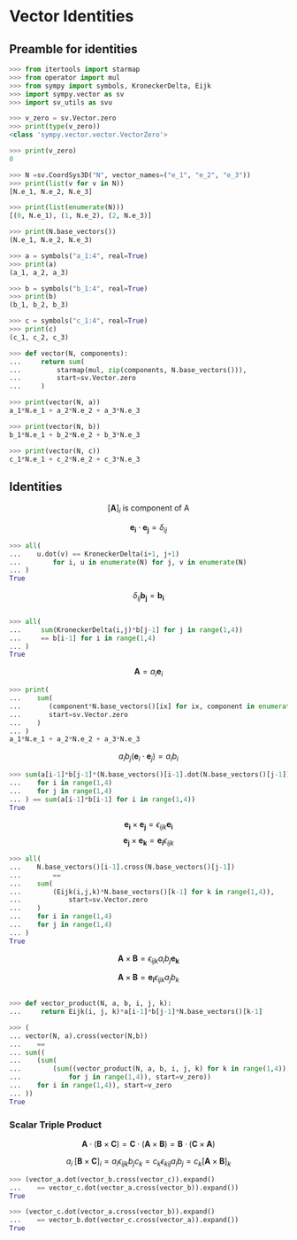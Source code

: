 # Vector Identities

## Preamble for identities

```python
>>> from itertools import starmap
>>> from operator import mul
>>> from sympy import symbols, KroneckerDelta, Eijk
>>> import sympy.vector as sv
>>> import sv_utils as svu

>>> v_zero = sv.Vector.zero
>>> print(type(v_zero))
<class 'sympy.vector.vector.VectorZero'>

>>> print(v_zero)
0

>>> N =sv.CoordSys3D("N", vector_names=("e_1", "e_2", "e_3"))
>>> print(list(v for v in N))
[N.e_1, N.e_2, N.e_3]

>>> print(list(enumerate(N))) 
[(0, N.e_1), (1, N.e_2), (2, N.e_3)]

>>> print(N.base_vectors())
(N.e_1, N.e_2, N.e_3)

>>> a = symbols("a_1:4", real=True)
>>> print(a)
(a_1, a_2, a_3)

>>> b = symbols("b_1:4", real=True)
>>> print(b)
(b_1, b_2, b_3)

>>> c = symbols("c_1:4", real=True)
>>> print(c)
(c_1, c_2, c_3)

>>> def vector(N, components):
...     return sum(
...         starmap(mul, zip(components, N.base_vectors())), 
...         start=sv.Vector.zero
...     )

>>> print(vector(N, a))
a_1*N.e_1 + a_2*N.e_2 + a_3*N.e_3

>>> print(vector(N, b))
b_1*N.e_1 + b_2*N.e_2 + b_3*N.e_3

>>> print(vector(N, c))
c_1*N.e_1 + c_2*N.e_2 + c_3*N.e_3


```

## Identities

$$ [\mathbf A]_i \; \text {is  component of A} $$

$$
\mathbf{e_i}\cdot\mathbf{e_j} = \delta_{ij}
$$

```python
>>> all(
...    u.dot(v) == KroneckerDelta(i+1, j+1) 
...        for i, u in enumerate(N) for j, v in enumerate(N)
... ) 
True

```

$$
\delta_{ij}\mathbf{b_j} =   \mathbf{b_i}
$$

```python

>>> all(
...     sum(KroneckerDelta(i,j)*b[j-1] for j in range(1,4)) 
...     == b[i-1] for i in range(1,4)
... )
True

```

$$
\mathbf A = a_i \mathbf e_i
$$

```python
>>> print(
...    sum( 
...       (component*N.base_vectors()[ix] for ix, component in enumerate(a)),
...       start=sv.Vector.zero
...    )
... )
a_1*N.e_1 + a_2*N.e_2 + a_3*N.e_3

```

$$
a_i b_j (\mathbf e_i \cdot \mathbf e_j) = a_i b_i
$$

```python
>>> sum(a[i-1]*b[j-1]*(N.base_vectors()[i-1].dot(N.base_vectors()[j-1]))
...    for i in range(1,4)
...    for j in range(1,4)
... ) == sum(a[i-1]*b[i-1] for i in range(1,4))
True

```

$$
\mathbf{e_i} \times \mathbf{e_j} = \epsilon_{ijk} \mathbf{e_i}
$$
$$
\mathbf{e_j} \times \mathbf{e_k} = \mathbf{e_i} \epsilon_{ijk}
$$

```python
>>> all(  
...    N.base_vectors()[i-1].cross(N.base_vectors()[j-1]) 
...        == 
...    sum(
...        (Eijk(i,j,k)*N.base_vectors()[k-1] for k in range(1,4)), 
...            start=sv.Vector.zero
...    )
...    for i in range(1,4) 
...    for j in range(1,4)
... )
True

```



$$
\mathbf{A} \times \mathbf{B} = \epsilon_{ijk} a_i b_j \mathbf{e_k}
$$

$$
\mathbf{A} \times \mathbf{B} = \mathbf{e_i} \epsilon_{ijk} a_j b_k
$$

```python

>>> def vector_product(N, a, b, i, j, k):
...     return Eijk(i, j, k)*a[i-1]*b[j-1]*N.base_vectors()[k-1]

>>> ( 
... vector(N, a).cross(vector(N,b)) 
...    ==
... sum((
...    (sum(
...        (sum((vector_product(N, a, b, i, j, k) for k in range(1,4)), start=v_zero)
...            for j in range(1,4)), start=v_zero)) 
...    for i in range(1,4)), start=v_zero
... ))  
True

```

### Scalar Triple Product

$$\mathbf A \cdot ( \mathbf B \times \mathbf C ) = \mathbf C \cdot ( \mathbf A \times \mathbf B ) = \mathbf B \cdot ( \mathbf C \times \mathbf A )
$$

$$
a_i \; [ \mathbf B \times \mathbf C ]_i 
    = a_i \epsilon_{ijk} b_j c_k = c_k \epsilon_{kij} a_i b_j = c_k [\mathbf A \times \mathbf B]_k 
$$

```python
>>> (vector_a.dot(vector_b.cross(vector_c)).expand()
...    == vector_c.dot(vector_a.cross(vector_b)).expand())
True

>>> (vector_c.dot(vector_a.cross(vector_b)).expand()
...    == vector_b.dot(vector_c.cross(vector_a)).expand())
True

```
